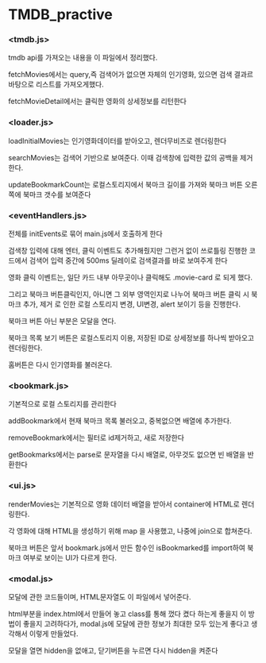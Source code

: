 # TMDB_practive
### <tmdb.js>

tmdb api를 가져오는 내용을 이 파일에서 정리했다.

fetchMovies에서는 query,즉 검색어가 없으면 자체의 인기영화, 있으면 검색 결과르 바탕으로 리스트를 가져오게했다.

fetchMovieDetail에서는 클릭한 영화의 상세정보를 리턴한다

### <loader.js>

loadInitialMovies는 인기영화데이터를 받아오고, 렌더무비즈로 렌더링한다

searchMovies는 검색어 기반으로 보여준다. 이때 검색창에 입력한 값의 공백을 제거한다.

updateBookmarkCount는 로컬스토리지에서 북마크 길이를 가져와 북마크 버튼 오른쪽에 북마크 갯수를 보여준다

### <eventHandlers.js>

전체를 initEvents로 묶어 main.js에서 호출하게 한다

검색창 입력에 대해 엔터, 클릭 이벤트도 추가해줬지만 그런거 없이 쓰로틀링 진행한 코드에서 검색어 입력 중간에 500ms 딜레이로 검색결과를 바로 보여주게 한다

영화 클릭 이벤트는, 일단 카드 내부 아무곳이나 클릭해도 .movie-card 로 되게 했다.

그리고 북마크 버튼클릭인지, 아니면 그 외부 영역인지로 나누어 북마크 버튼 클릭 시 북마크 추가, 제거 로 인한 로컬 스토리지 변경, UI변경, alert 보이기 등을 진행한다.

북마크 버튼 아닌 부분은 모달을 연다.

북마크 목록 보기 버튼은 로컬스토리지 이용, 저장된 ID로 상세정보를 하나씩 받아오고 렌더링한다.

홈버튼은 다시 인기영화를 불러온다.

### <bookmark.js>

기본적으로 로컬 스토리지를 관리한다

addBookmark에서 현재 북마크 목록 불러오고, 중복없으면 배열에 추가한다.

removeBookmark에서는 필터로 id제거하고, 새로 저장한다

getBookmarks에서는 parse로 문자열을 다시 배열로, 아무것도 없으면 빈 배열을 반환한다

### <ui.js>

renderMovies는 기본적으로 영화 데이터 배열을 받아서 container에 HTML로 렌더링한다.

각 영화에 대해 HTML을 생성하기 위해 map 을 사용했고, 나중에 join으로 합쳐준다.

북마크 버튼은 앞서 bookmark.js에서 만든 함수인 isBookmarked를 import하여 북마크 여부로 보이는 UI가 다르게 한다.

### <modal.js>

모달에 관한 코드들이며, HTML문자열도 이 파일에서 넣어준다.

html부분을 index.html에서 만들어 놓고 class를 통해 껐다 켰다 하는게 좋을지 이 방법이 좋을지 고려하다가, modal.js에 모달에 관한 정보가 최대한 모두 있는게 좋다고 생각해서 이렇게 만들었다.

모달을 열면 hidden을 없애고, 닫기버튼을 누르면 다시 hidden을 켜준다
